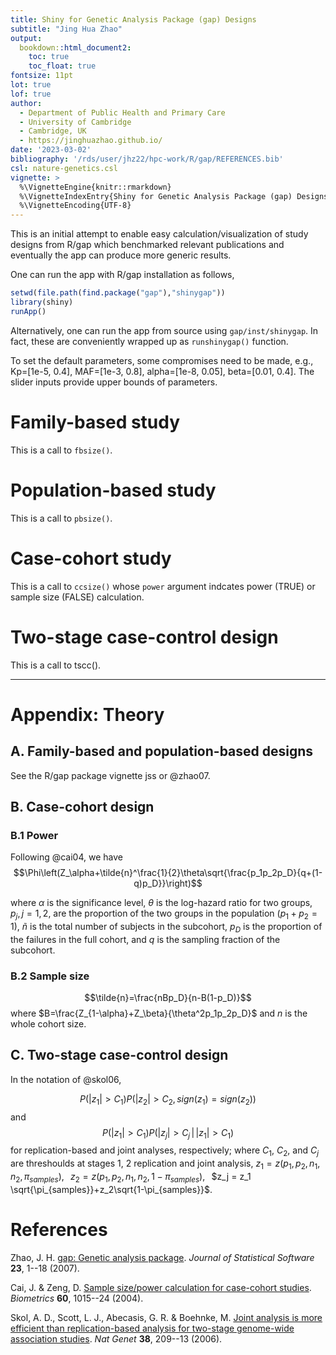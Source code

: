```yaml
---
title: Shiny for Genetic Analysis Package (gap) Designs
subtitle: "Jing Hua Zhao"
output:
  bookdown::html_document2:
    toc: true
    toc_float: true
fontsize: 11pt
lot: true
lof: true
author:
  - Department of Public Health and Primary Care
  - University of Cambridge
  - Cambridge, UK
  - https://jinghuazhao.github.io/
date: '2023-03-02'
bibliography: '/rds/user/jhz22/hpc-work/R/gap/REFERENCES.bib'
csl: nature-genetics.csl
vignette: >
  %\VignetteEngine{knitr::rmarkdown}
  %\VignetteIndexEntry{Shiny for Genetic Analysis Package (gap) Designs}
  %\VignetteEncoding{UTF-8}
---
```


This is an initial attempt to enable easy calculation/visualization of study designs from R/gap which benchmarked relevant publications and eventually the app can produce more generic results.

One can run the app with R/gap installation as follows,

```r
setwd(file.path(find.package("gap"),"shinygap"))
library(shiny)
runApp()
```

Alternatively, one can run the app from source using `gap/inst/shinygap`. In fact, these are conveniently wrapped up as `runshinygap()` function.

To set the default parameters, some compromises need to be made, e.g., Kp=[1e-5, 0.4], MAF=[1e-3, 0.8], alpha=[1e-8, 0.05], beta=[0.01, 0.4]. The slider inputs provide upper bounds of parameters.

# Family-based study

This is a call to `fbsize()`.

# Population-based study

This is a call to `pbsize()`.

# Case-cohort study

This is a call to `ccsize()` whose `power` argument indcates power (TRUE) or sample size (FALSE) calculation.

# Two-stage case-control design

This is a call to tscc().

---

# Appendix: Theory

## A. Family-based and population-based designs

See the R/gap package vignette jss or @zhao07.

## B. Case-cohort design

### B.1 Power

Following @cai04, we have
$$\Phi\left(Z_\alpha+\tilde{n}^\frac{1}{2}\theta\sqrt{\frac{p_1p_2p_D}{q+(1-q)p_D}}\right)$$

where $\alpha$ is the significance level, $\theta$ is the log-hazard ratio for
two groups, $p_j, j = 1, 2$, are the proportion of the two groups
in the population ($p_1 + p_2 = 1$), $\tilde{n}$ is the total number of subjects in the subcohort, $p_D$ is the proportion of the failures in
the full cohort, and $q$ is the sampling fraction of the subcohort.

### B.2 Sample size

$$\tilde{n}=\frac{nBp_D}{n-B(1-p_D)}$$ where $B=\frac{Z_{1-\alpha}+Z_\beta}{\theta^2p_1p_2p_D}$ and $n$ is the whole cohort size.

## C. Two-stage case-control design

In the notation of @skol06,

$$P(|z_1|>C_1)P(|z_2|>C_2,sign(z_1)=sign(z_2))$$ and $$P(|z_1|>C_1)P(|z_j|>C_j\,|\,|z_1|>C_1)$$
for replication-based and joint analyses, respectively; where $C_1$, $C_2$, and $C_j$
are threshoulds at stages 1, 2 replication and joint analysis,
$z_1 = z(p_1,p_2,n_1,n_2,\pi_{samples})$, $\,$
$z_2 = z(p_1,p_2,n_1,n_2,1-\pi_{samples})$, $\,$
$z_j = z_1 \sqrt{\pi_{samples}}+z_2\sqrt{1-\pi_{samples}}$.

# References
Zhao, J. H. [gap: Genetic analysis
package](https://doi.org/10.18637/jss.v023.i08).
*Journal of Statistical Software* **23**, 1--18 (2007).

Cai, J. & Zeng, D. [Sample size/power calculation for case-cohort
studies](https://doi.org/10.1111/j.0006-341X.2004.00257.x). *Biometrics*
**60**, 1015--24 (2004).

Skol, A. D., Scott, L. J., Abecasis, G. R. & Boehnke, M. [Joint analysis
is more efficient than replication-based analysis for two-stage
genome-wide association studies](https://doi.org/10.1038/ng1706). *Nat
Genet* **38**, 209--13 (2006).

